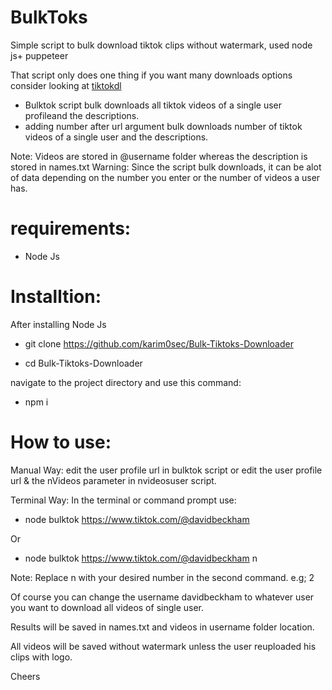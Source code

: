# BulkToks
Simple script to bulk download tiktok clips without watermark, used node js+ puppeteer

That script only does one thing if you want many downloads options consider looking at [tiktokdl](https://github.com/karim0sec/tiktokdl)
- Bulktok script bulk downloads all tiktok videos of a single user profileand the descriptions.
- adding number after url argument bulk downloads number of tiktok videos of a single user and the descriptions.

Note: Videos are stored in @username folder whereas the description is stored in names.txt
Warning: Since the script bulk downloads, it can be alot of data depending on the number you enter or the number of videos a user has. 

# requirements:
+ Node Js

# Installtion:
After installing Node Js

+ git clone https://github.com/karim0sec/Bulk-Tiktoks-Downloader

+ cd Bulk-Tiktoks-Downloader

navigate to the project directory and use this command:

+ npm i 


# How to use:

Manual Way:
edit the user profile url in bulktok script or edit the user profile url & the nVideos parameter in nvideosuser script.

Terminal Way:
In the terminal or command prompt use:

+ node bulktok https://www.tiktok.com/@davidbeckham

Or

+ node bulktok https://www.tiktok.com/@davidbeckham n

Note: Replace n with your desired number in the second command. e.g; 2


Of course you can change the username davidbeckham to whatever user you want 
to download all videos of single user.

Results will be saved in names.txt and videos in username folder location.

All videos will be saved without watermark unless the user reuploaded his clips with logo.

Cheers
